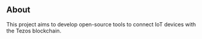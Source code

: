 ## About

This project aims to develop open-source tools to connect IoT devices with the Tezos blockchain. 
